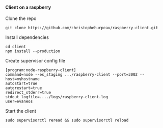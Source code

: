 #### Client on a raspberry

Clone the repo

```
git clone https://github.com/christophehurpeau/raspberry-client.git
```

Install dependencies

```
cd client
npm install --production
```

Create supervisor config file

```
[program:node-raspberry-client]
command=node --es_staging .../raspberry-client --port=3002 --host=myhostname
autostart=true
autorestart=true
redirect_stderr=true
stdout_logfile=..../logs/raspberry-client.log
user=evaneos
```

Start the client

```
sudo supervisorctl reread && sudo supervisorctl reload
```
